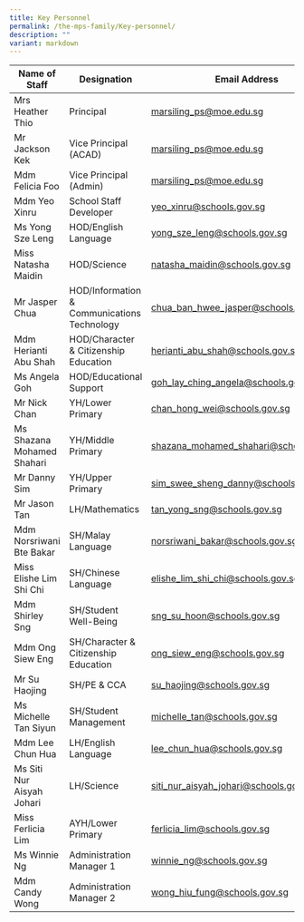 ```yaml
---
title: Key Personnel
permalink: /the-mps-family/Key-personnel/
description: ""
variant: markdown
---
```

| Name of Staff | Designation | Email Address |
| -------- | -------- | -------- |
| Mrs Heather Thio     | Principal     | marsiling_ps@moe.edu.sg     |
| Mr Jackson Kek     | Vice Principal (ACAD)     | marsiling_ps@moe.edu.sg     |
| Mdm Felicia Foo     | Vice Principal (Admin)     | marsiling_ps@moe.edu.sg     |
| Mdm Yeo Xinru    | School Staff Developer     | yeo_xinru@schools.gov.sg     |
| Ms Yong Sze Leng     | HOD/English Language     | yong_sze_leng@schools.gov.sg     |
| Miss Natasha Maidin     | HOD/Science     | natasha_maidin@schools.gov.sg     |
| Mr Jasper Chua     | HOD/Information & Communications Technology     | chua_ban_hwee_jasper@schools.gov.sg     |
| Mdm Herianti Abu Shah    | HOD/Character & Citizenship Education     | herianti_abu_shah@schools.gov.sg     |
| Ms Angela Goh     | HOD/Educational Support     | goh_lay_ching_angela@schools.gov.sg     |
| Mr Nick Chan     | YH/Lower Primary     | chan_hong_wei@schools.gov.sg     |
| Ms Shazana Mohamed Shahari     | YH/Middle Primary     | shazana_mohamed_shahari@schools.gov.sg     |
| Mr Danny Sim     | YH/Upper Primary    | sim_swee_sheng_danny@schools.gov.sg     |
| Mr Jason Tan     | LH/Mathematics   | tan_yong_sng@schools.gov.sg     |
| Mdm Norsriwani Bte Bakar     | SH/Malay Language     | norsriwani_bakar@schools.gov.sg     |
| Miss Elishe Lim Shi Chi     | SH/Chinese Language     | elishe_lim_shi_chi@schools.gov.sg     |
| Mdm Shirley Sng     | SH/Student Well-Being     | sng_su_hoon@schools.gov.sg     |
| Mdm Ong Siew Eng     | SH/Character & Citizenship Education     | ong_siew_eng@schools.gov.sg     |
| Mr Su Haojing     | SH/PE & CCA    | su_haojing@schools.gov.sg     |
| Ms Michelle Tan Siyun     | SH/Student Management     | michelle_tan@schools.gov.sg     |
| Mdm Lee Chun Hua     | LH/English Language     | lee_chun_hua@schools.gov.sg     |
| Ms Siti Nur Aisyah Johari     | LH/Science    | siti_nur_aisyah_johari@schools.gov.sg     |
| Miss Ferlicia Lim    | AYH/Lower Primary     | ferlicia_lim@schools.gov.sg    |
| Ms Winnie Ng     | Administration Manager 1     | winnie_ng@schools.gov.sg     |
| Mdm Candy Wong    | Administration Manager 2  | wong_hiu_fung@schools.gov.sg     |